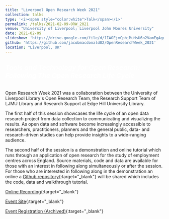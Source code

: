 ```yaml
---
title: "Liverpool Open Research Week 2021"
collection: talks
type: '<i><span style="color:white">Talk</span></i>'
permalink: /talks/2021-02-09-ORW_2021
venue: "University of Liverpool; Liverpool John Moores University"
date: 2021-02-09
slideshow: 'https://drive.google.com/file/d/1IAOEjmCphjMuHsU6n2VamEgAggG5tFHi/view?usp=sharing'
github: 'https://github.com/jacobmacdonald02/OpenResearchWeek_2021'
location: "Liverpool, UK"
---
```


## <i><span style="color:white">Tools and Technology for Open Research: Following The Open Research Life Cycle</span></i>

<br />
Open Research Week 2021 was a collaboration between the University of Liverpool Library's Open Research Team, the Research Support Team of LJMU Library and Research Support at Edge Hill University Library.

The first half of this session showcases the life cycle of an open data research project from data collection to communicating and visualizing the results. As open data and software become increasingly accessible to researchers, practitioners, planners and the general public, data- and research-driven studies can help provide insights to a wide-ranging audience.

The second half of the session is a demonstration and online tutorial which runs through an application of open research for the study of employment centres across England. Source materials, code and data are available for those with an interest in following along simultaneously or after the session. For those who are interested in following along in the demonstration an online a [Github repository](https://github.com/jacobmacdonald02/OpenResearchWeek_2021){:target="_blank"} will be shared which includes the code, data and walkthrough tutorial.


[Online Recording](https://www.youtube.com/watch?v=AwGaEZh4KJo){:target="_blank"}

[Event Site](https://ljmuresearchsupport.wordpress.com/category/webinars/){:target="_blank"}

[Event Registration (Archived)](https://ljmu.libcal.com/event/3647180){:target="_blank"}
